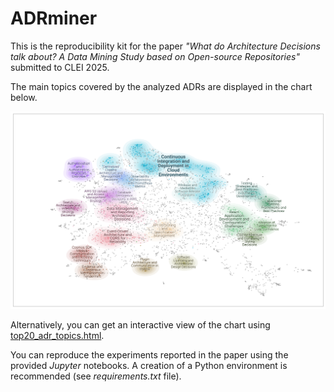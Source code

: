 # ADRminer

This is the reproducibility kit for the paper *"What do Architecture Decisions talk about? A Data Mining Study based on Open-source Repositories"* submitted to CLEI 2025.

The main topics covered by the analyzed ADRs are displayed in the chart below.

![image](https://github.com/tommantonela/ADRminer/blob/main/adr-topics.png)

Alternatively, you can get an interactive view of the chart using [top20_adr_topics.html](https://htmlpreview.github.io/?https://github.com/tommantonela/ADRminer/blob/main/top20_adr_topics.html).

You can reproduce the experiments reported in the paper using the provided *Jupyter* notebooks. A creation of a Python environment is recommended (see *requirements.txt* file).


